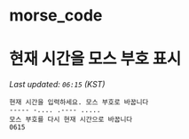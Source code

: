 # morse_code
# 현재 시간을 모스 부호 표시
<!-- MORSE_TIME_START -->
_Last updated: `06:15` (KST)_

```
현재 시간을 입력하세요. 모스 부호로 바꿉니다
----- -.... .---- .....
모스 부호를 다시 현재 시간으로 바꿉니다
0615
```
<!-- MORSE_TIME_END -->
